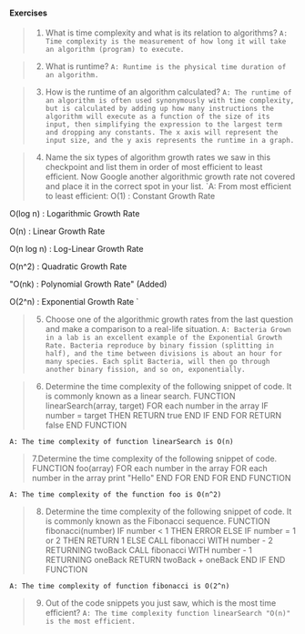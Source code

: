 #### Exercises

>1. What is time complexity and what is its relation to algorithms?
`A: Time complexity is the measurement of how long it will take an algorithm (program) to execute. `

>2. What is runtime?
`A: Runtime is the physical time duration of an algorithm.`

>3. How is the runtime of an algorithm calculated?
`A: The runtime of an algorithm is often used synonymously with time complexity, but is calculated by adding up how many instructions the algorithm will execute as a function of the size of its input, then simplifying the expression to the largest term and dropping any constants. The x axis will represent the input size, and the y axis represents the runtime in a graph.`

>4. Name the six types of algorithm growth rates we saw in this checkpoint and list them in order of most efficient to least efficient. Now Google another algorithmic growth rate not covered and place it in the correct spot in your list.
`A: From most efficient to least efficient:
O(1) : Constant Growth Rate

O(log n) : Logarithmic Growth Rate

O(n) : Linear Growth Rate

O(n log n) : Log-Linear Growth Rate

O(n^2) : Quadratic Growth Rate

"O(nk) : Polynomial Growth Rate" (Added)

O(2^n) : Exponential Growth Rate
`
>5. Choose one of the algorithmic growth rates from the last question and make a comparison to a real-life situation.
`A: Bacteria Grown in a lab is an excellent example of the Exponential Growth Rate. Bacteria reproduce by binary fission (splitting in half), and the time between divisions is about an hour for many species. Each split Bacteria, will then go through another binary fission, and so on, exponentially.`

>6. Determine the time complexity of the following snippet of code. It is commonly known as a linear search.
FUNCTION linearSearch(array, target)
 FOR each number in the array
   IF number = target THEN
     RETURN true
   END IF
 END FOR
 RETURN false
END FUNCTION

`A: The time complexity of function linearSearch is O(n)`

>7.Determine the time complexity of the following snippet of code.
FUNCTION foo(array)
 FOR each number in the array
   FOR each number in the array
     print "Hello"
   END FOR
 END FOR
END FUNCTION

`A: The time complexity of the function foo is O(n^2)`

>8. Determine the time complexity of the following snippet of code. It is commonly known as the Fibonacci sequence.
FUNCTION fibonacci(number)
 IF number < 1 THEN
   ERROR
 ELSE IF number = 1 or 2 THEN
   RETURN 1
 ELSE
   CALL fibonacci WITH number - 2 RETURNING twoBack
   CALL fibonacci WITH number - 1 RETURNING oneBack
   RETURN twoBack + oneBack
 END IF
END FUNCTION

`A: The time complexity of function fibonacci is O(2^n)`

>9. Out of the code snippets you just saw, which is the most time efficient?
`A: The time complexity function linearSearch "O(n)" is the most efficient.`
